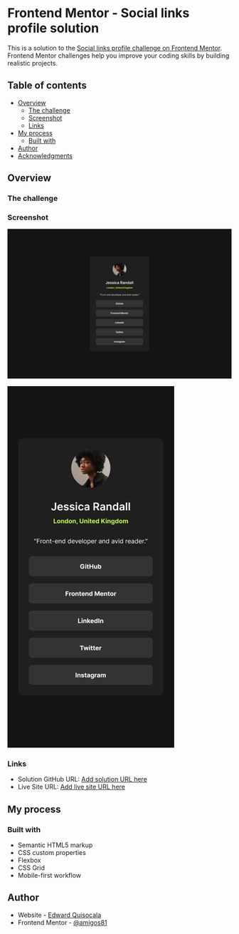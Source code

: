 # Frontend Mentor - Social links profile solution

This is a solution to the [Social links profile challenge on Frontend Mentor](https://www.frontendmentor.io/challenges/social-links-profile-UG32l9m6dQ). Frontend Mentor challenges help you improve your coding skills by building realistic projects. 

## Table of contents

- [Overview](#overview)
  - [The challenge](#the-challenge)
  - [Screenshot](#screenshot)
  - [Links](#links)
- [My process](#my-process)
  - [Built with](#built-with)
- [Author](#author)
- [Acknowledgments](#acknowledgments)

## Overview

### The challenge


### Screenshot

![](design/destkop-design.jpg)

![](design/mobile-design.jpg)

### Links

- Solution GitHub URL: [Add solution URL here](https://github.com/amigos81/social-links-profile-main.git)
- Live Site URL: [Add live site URL here](https://amigos81.github.io/social-links-profile-main/)

## My process

### Built with

- Semantic HTML5 markup
- CSS custom properties
- Flexbox
- CSS Grid
- Mobile-first workflow


## Author

- Website - [Edward Quisocala ](#)
- Frontend Mentor - [@amigos81](https://www.frontendmentor.io/profile/amigos81)

